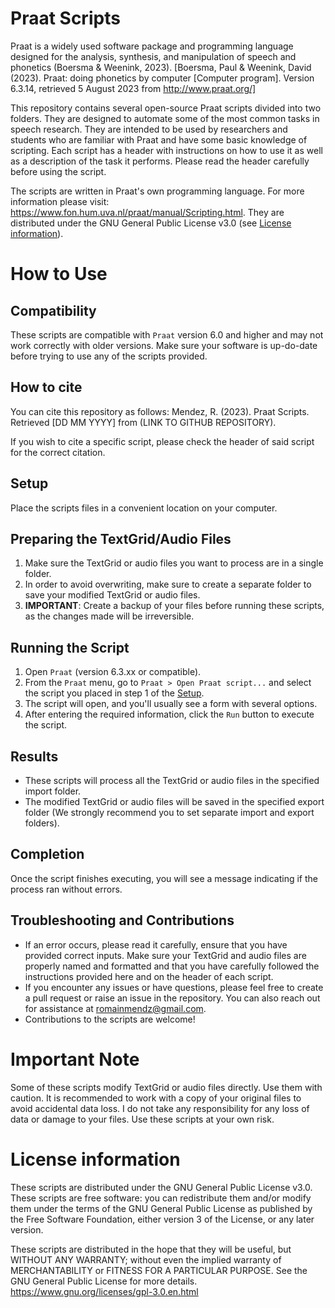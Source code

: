# Praat Scripts

Praat is a widely used software package and programming language designed for the analysis, synthesis, and manipulation of speech and phonetics (Boersma & Weenink, 2023). [Boersma, Paul & Weenink, David (2023). Praat: doing phonetics by computer [Computer program]. Version 6.3.14, retrieved 5 August 2023 from http://www.praat.org/]

This repository contains several open-source Praat scripts divided into two folders. They are designed to automate some of the most common tasks in speech research. They are intended to be used by researchers and students who are familiar with Praat and have some basic knowledge of scripting. Each script has a header with instructions on how to use it as well as a description of the task it performs. Please read the header carefully before using the script.

The scripts are written in Praat's own programming language. For more information please visit: https://www.fon.hum.uva.nl/praat/manual/Scripting.html.
They are distributed under the GNU General Public License v3.0 (see [License information](#license-information)).

# How to Use

## Compatibility

These scripts are compatible with `Praat` version 6.0 and higher and may not work correctly with older versions. Make sure your software is up-do-date before trying to use any of the scripts provided.

## How to cite

You can cite this repository as follows:
Mendez, R. (2023). Praat Scripts. Retrieved [DD MM YYYY] from (LINK TO GITHUB REPOSITORY).

If you wish to cite a specific script, please check the header of said script for the correct citation.

## Setup

Place the scripts files in a convenient location on your computer.

## Preparing the TextGrid/Audio Files

1. Make sure the TextGrid or audio files you want to process are in a single folder.
2. In order to avoid overwriting, make sure to create a separate folder to save your modified TextGrid or audio files.
3. **IMPORTANT**: Create a backup of your files before running these scripts, as the changes made will be irreversible.

## Running the Script

1. Open `Praat` (version 6.3.xx or compatible).
2. From the `Praat` menu, go to `Praat > Open Praat script...` and select the script you placed in step 1 of the [Setup](#Setup).
3. The script will open, and you'll usually see a form with several options.
4. After entering the required information, click the `Run` button to execute the script.

## Results

- These scripts will process all the TextGrid or audio files in the specified import folder.
- The modified TextGrid or audio files will be saved in the specified export folder (We strongly recommend you to set separate import and export folders).

## Completion

Once the script finishes executing, you will see a message indicating if the process ran without errors.

## Troubleshooting and Contributions

- If an error occurs, please read it carefully, ensure that you have provided correct inputs. Make sure your TextGrid and audio files are properly named and formatted and that you have carefully followed the instructions provided here and on the header of each script.
- If you encounter any issues or have questions, please feel free to create a pull request or raise an issue in the repository. You can also reach out for assistance at [romainmendz@gmail.com](mailto:romainmendz@gmail.com).
- Contributions to the scripts are welcome!

# Important Note

Some of these scripts modify TextGrid or audio files directly. Use them with caution. It is recommended to work with a copy of your original files to avoid accidental data loss. I do not take any responsibility for any loss of data or damage to your files. Use these scripts at your own risk.

# License information

These scripts are distributed under the GNU General Public License v3.0.
These scripts are free software: you can redistribute them and/or modify
them under the terms of the GNU General Public License as published by
the Free Software Foundation, either version 3 of the License,
or any later version.

These scripts are distributed in the hope that they will be useful,
but WITHOUT ANY WARRANTY; without even the implied warranty of
MERCHANTABILITY or FITNESS FOR A PARTICULAR PURPOSE.
See the GNU General Public License for more details.
https://www.gnu.org/licenses/gpl-3.0.en.html

